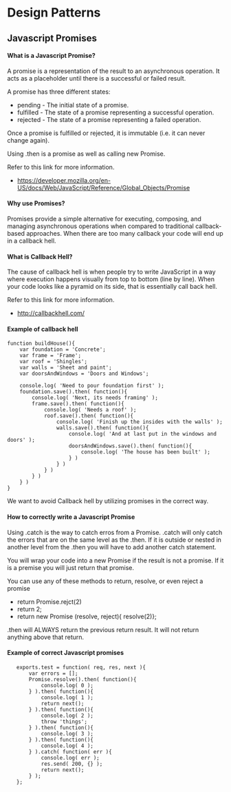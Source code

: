 # Design Patterns

## Javascript Promises

#### What is a Javascript Promise?

A promise is a representation of the result to an asynchronous operation. It acts as a placeholder until there is a successful or failed result. 

A promise has three different states:

* pending - The initial state of a promise.
* fulfilled - The state of a promise representing a successful operation.
* rejected - The state of a promise representing a failed operation.

Once a promise is fulfilled or rejected, it is immutable (i.e. it can never change again).

Using .then is a promise as well as calling new Promise.

Refer to this link for more information. 

* https://developer.mozilla.org/en-US/docs/Web/JavaScript/Reference/Global_Objects/Promise

#### Why use Promises?

Promises provide a simple alternative for executing, composing, and managing asynchronous operations when compared to traditional callback-based approaches. 
When there are too many callback your code will end up in a callback hell.


#### What is Callback Hell? 

The cause of callback hell is when people try to write JavaScript in a way where execution happens visually from top to bottom (line by line).
When your code looks like a pyramid on its side, that is essentially call back hell. 

Refer to this link for more information. 

* http://callbackhell.com/

#### Example of callback hell

```language-javascript
function buildHouse(){
    var foundation = 'Concrete';
    var frame = 'Frame';
    var roof = 'Shingles';
    var walls = 'Sheet and paint';
    var doorsAndWindows = 'Doors and Windows';
    
    console.log( 'Need to pour foundation first' );
    foundation.save().then( function(){
        console.log( 'Next, its needs framing' );
        frame.save().then( function(){
            console.log( 'Needs a roof' );
            roof.save().then( function(){
                console.log( 'Finish up the insides with the walls' );
                walls.save().then( function(){
                    console.log( 'And at last put in the windows and doors' );
                    doorsAndWindows.save().then( function(){
                        console.log( 'The house has been built' );
                    } )
                } )
            } )
        } )
    } )
}
```

We want to avoid Callback hell by utilizing promises in the correct way. 

#### How to correctly write a Javascript Promise

Using .catch is the way to catch erros from a Promise. .catch will only catch the errors that are on the same level as the .then.
If it is outside or nested in another level from the .then you will have to add another catch statement. 

You will wrap your code into a new Promise if the result is not a promise. If it is a premise you will just return that promise. 

You can use any of these methods to return, resolve, or even reject a promise 

* return Promise.rejct(2)
* return 2;
* return new Promise (resolve, reject){ resolve(2)};


 
 .then will ALWAYS return the previous return result. It will not return anything above that return. 


#### Example of correct Javascript promises 

```language-javascript
   exports.test = function( req, res, next ){
       var errors = [];
       Promise.resolve().then( function(){
           console.log( 0 );
       } ).then( function(){
           console.log( 1 );
           return next();
       } ).then( function(){
           console.log( 2 );
           throw 'things';
       } ).then( function(){
           console.log( 3 );
       } ).then( function(){
           console.log( 4 );
       } ).catch( function( err ){
           console.log( err );
           res.send( 200, {} );
           return next();
       } );
   };
```